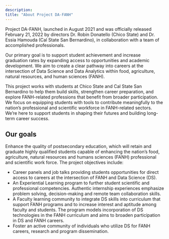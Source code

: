 ```yaml
---
description: 
title: "About Project DA-FANH"
---
```



Project DA-FANH, launched in August 2021 and was officially released February 21, 2022 by directors Dr. Robin Donatello (Chico State) and Dr. Essia Hamouda (Cal State San Bernardino), in collaboration with a team of accomplished professionals.

Our primary goal is to support student achievement and increase graduation rates by expanding access to opportunities and academic development. We aim to create a clear pathway into careers at the intersection of Data Science and Data Analytics within food, agriculture, natural resources, and human sciences (FANH).

This project works with students at Chico State and Cal State San Bernardino to help them build skills, strengthen career preparation, and explore FANH-related professions that benefit from broader participation. We focus on equipping students with tools to contribute meaningfully to the nation’s professional and scientific workforce in FANH-related sectors. We’re here to support students in shaping their futures and building long-term career success. 



## Our goals

Enhance the quality of postsecondary education, which will retain and graduate highly qualified students capable of enhancing the nation’s food, agriculture, natural resources and humans sciences (FANH) professional and scientific work force. The project objectives include:

* Career panels and job talks providing students opportunities for direct access to careers at the intersection of FANH and Data Science (DS).
* An Experiential Learning program to further student scientific and professional competencies. Authentic internship experiences emphasize problem solving, decision-making and remote team collaboration skills.
* A Faculty learning community to integrate DS skills into curriculum that support FANH programs and to increase interest and aptitude among faculty and students. The program models incorporation of DS technologies in the FANH curriculum and aims to broaden participation in DS and FANH careers.
* Foster an active community of individuals who utilize DS for FANH careers, research and program dissemination.



